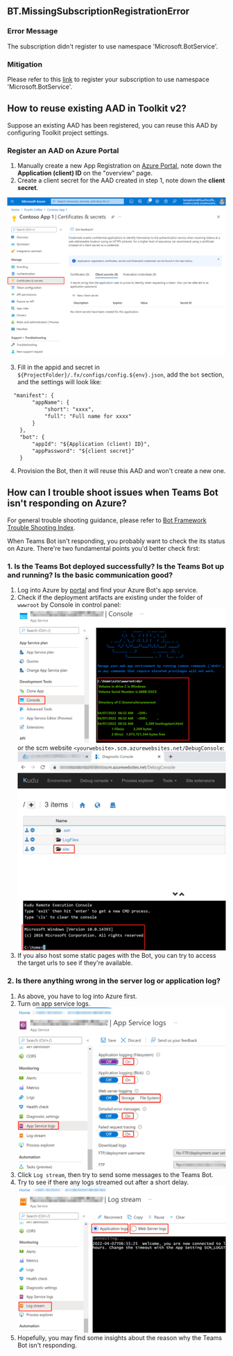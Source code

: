 ## BT.MissingSubscriptionRegistrationError

### Error Message

The subscription didn't register to use namespace 'Microsoft.BotService'.

### Mitigation

Please refer to this [link](https://aka.ms/rps-not-found) to register your subscription to use namespace 'Microsoft.BotService'.

## How to reuse existing AAD in Toolkit v2?

Suppose an existing AAD has been registered, you can reuse this AAD by configuring Toolkit project settings.

### Register an AAD on Azure Portal
1. Manually create a new App Registration on [Azure Portal](https://ms.portal.azure.com/), note down the **Application (client) ID** on the "overview" page.
2. Create a client secret for the AAD created in step 1, note down the **client secret**.

![image](../images/fx-core/bot/AAD-secret.png)

3. Fill in the appid and secret in `${ProjectFolder}/.fx/configs/config.${env}.json`, add the `bot` section, and the settings will look like:
```
  "manifest": {
        "appName": {
            "short": "xxxx",
            "full": "Full name for xxxx"
        }
    },
    "bot": {
        "appId": "${Application (client) ID}",
        "appPassword": "${client secret}"
    }
```
4. Provision the Bot, then it will reuse this AAD and won't create a new one.

## How can I trouble shoot issues when Teams Bot isn't responding on Azure?
 
For general trouble shooting guidance, please refer to [Bot Framework Trouble Shooting Index](https://docs.microsoft.com/en-us/azure/bot-service/bot-service-troubleshoot-index?view=azure-bot-service-4).

When Teams Bot isn't responding, you probably want to check the its status on Azure. There're two fundamental points you'd better check first:
### 1. Is the Teams Bot deployed successfully? Is the Teams Bot up and running? Is the basic communication good?
1. Log into Azure by [portal](https://portal.azure.com/) and find your Azure Bot's app service.
1. Check if the deployment artifacts are existing under the folder of `wwwroot` by Console in control panel:
![image](../images/fx-core/bot/check-console.png)
or the scm website `<yourwebsite>.scm.azurewebsites.net/DebugConsole`:
![image](../images/fx-core/bot/check-scm.png)
1. If you also host some static pages with the Bot, you can try to access the target urls to see if they're available. 
### 2. Is there anything wrong in the server log or application log?
1. As above, you have to log into Azure first.
1. Turn on app service logs.
![image](../images/fx-core/bot/app-service-logs.png)
1. Click `Log stream`, then try to send some messages to the Teams Bot.
1. Try to see if there any logs streamed out after a short delay.
![image](../images/fx-core/bot/log-stream.png)
1. Hopefully, you may find some insights about the reason why the Teams Bot isn't responding.
